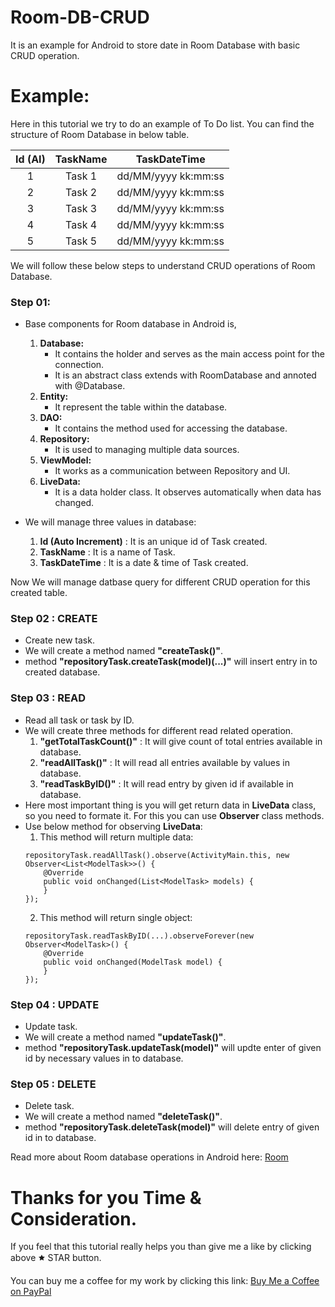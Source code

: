 # Room-DB-CRUD
It is an example for Android to store date in Room Database with basic CRUD operation.

# Example:
Here in this tutorial we try to do an example of To Do list. You can find the structure of Room Database in below table.

| Id (AI) | TaskName |  TaskDateTime  |
|:-:|:-:|:-:|
|    1    |  Task 1  | dd/MM/yyyy kk:mm:ss |
|    2    |  Task 2  | dd/MM/yyyy kk:mm:ss |
|    3    |  Task 3  | dd/MM/yyyy kk:mm:ss |
|    4    |  Task 4  | dd/MM/yyyy kk:mm:ss |
|    5    |  Task 5  | dd/MM/yyyy kk:mm:ss |

We will follow these below steps to understand CRUD operations of Room Database.

### Step 01:
- Base components for Room database in Android is,
  1. **Database:**
     - It contains the holder and serves as the main access point for the connection.
     - It is an abstract class extends with RoomDatabase and annoted with @Database.
  2. **Entity:**
     - It represent the table within the database.
  3. **DAO:**
     - It contains the method used for accessing the database.
  4. **Repository:**
     - It is used to managing multiple data sources.
  5. **ViewModel:**
     - It works as a communication between Repository and UI.
  6. **LiveData:**
     - It is a data holder class. It observes automatically when data has changed.

- We will manage three values in database:
  1) **Id (Auto Increment)**  : It is an unique id of Task created.
  2) **TaskName**             : It is a name of Task.
  3) **TaskDateTime**         : It is a date & time of Task created.

Now We will manage datbase query for different CRUD operation for this created table.

### Step 02 : CREATE
- Create new task.
- We will create a method named **"createTask()"**.
- method **"repositoryTask.createTask(model)(...)"** will insert entry in to created database.

### Step 03 : READ
- Read all task or task by ID.
- We will create three methods for different read related operation.
  1) **"getTotalTaskCount()"** : It will give count of total entries available in database.
  2) **"readAllTask()"**       : It will read all entries available by values in database.
  3) **"readTaskByID()"**      : It will read entry by given id if available in database.
- Here most important thing is you will get return data in **LiveData** class, so you need to formate it. For this you can use **Observer** class methods.
- Use below method for observing **LiveData**:
  1) This method will return multiple data:
  ```
  repositoryTask.readAllTask().observe(ActivityMain.this, new Observer<List<ModelTask>>() {
      @Override
      public void onChanged(List<ModelTask> models) {
      }
  });
  ```
  2) This method will return single object:
  ```
  repositoryTask.readTaskByID(...).observeForever(new Observer<ModelTask>() {
      @Override
      public void onChanged(ModelTask model) {
      }
  });
  ```
  
### Step 04 : UPDATE
- Update task.
- We will create a method named **"updateTask()"**.
- method **"repositoryTask.updateTask(model)"** will updte enter of given id by necessary values in to database.

### Step 05 : DELETE
- Delete task.
- We will create a method named **"deleteTask()"**.
- method **"repositoryTask.deleteTask(model)"** will delete entry of given id in to database.

Read more about Room database operations in Android here: [Room](https://developer.android.com/training/data-storage/room)

# Thanks for you Time & Consideration.
If you feel that this tutorial really helps you than give me a like by clicking above 🟊 STAR button.

You can buy me a coffee for my work by clicking this link: [Buy Me a Coffee on PayPal](https://www.paypal.me/phjethva)
